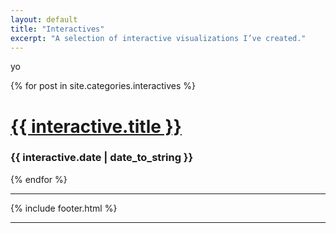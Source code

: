 ```yaml
---
layout: default
title: "Interactives"
excerpt: "A selection of interactive visualizations I’ve created."
---
```

yo
<div class="container">
<div class="row">
    {% for post in site.categories.interactives %}
<div class=".col-xs-6 .col-sm-6">
    <div class="interactive">
    <h1 class="interactive-title">
      <a href="{{ interactive.url }}">
        {{ interactive.title }}
      </a>
    </h1></a>
<h3>{{ interactive.date | date_to_string }}</small></h3>
  {% endfor %}

<hr>
    {% include footer.html %}
<hr>
</div>
</div>
